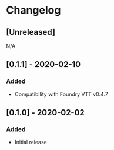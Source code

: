 # Changelog

## [Unreleased]
N/A

## [0.1.1] - 2020-02-10
### Added
* Compatibility with Foundry VTT v0.4.7

## [0.1.0] - 2020-02-02
### Added
* Initial release